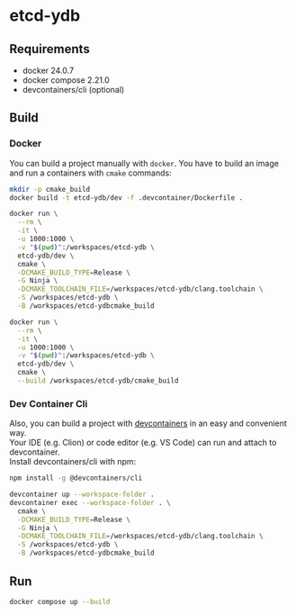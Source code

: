 # etcd-ydb

## Requirements

- docker 24.0.7
- docker compose 2.21.0
- devcontainers/cli (optional)

## Build

### Docker

You can build a project manually with `docker`. You have to build an image and run a containers with `cmake` commands:
```bash
mkdir -p cmake_build
docker build -t etcd-ydb/dev -f .devcontainer/Dockerfile .

docker run \
  --rm \
  -it \
  -u 1000:1000 \
  -v "$(pwd)":/workspaces/etcd-ydb \
  etcd-ydb/dev \
  cmake \
  -DCMAKE_BUILD_TYPE=Release \
  -G Ninja \
  -DCMAKE_TOOLCHAIN_FILE=/workspaces/etcd-ydb/clang.toolchain \
  -S /workspaces/etcd-ydb \
  -B /workspaces/etcd-ydbcmake_build

docker run \
  --rm \
  -it \
  -u 1000:1000 \
  -v "$(pwd)":/workspaces/etcd-ydb \
  etcd-ydb/dev \
  cmake \
  --build /workspaces/etcd-ydb/cmake_build
```

### Dev Container Cli

Also, you can build a project with [devcontainers](https://containers.dev/) in an easy and convenient way.  
Your IDE (e.g. Clion) or code editor (e.g. VS Code) can run and attach to devcontainer.  
Install devcontainers/cli with npm:
```bash
npm install -g @devcontainers/cli
```

```bash
devcontainer up --workspace-folder .
devcontainer exec --workspace-folder . \
  cmake \
  -DCMAKE_BUILD_TYPE=Release \
  -G Ninja \
  -DCMAKE_TOOLCHAIN_FILE=/workspaces/etcd-ydb/clang.toolchain \
  -S /workspaces/etcd-ydb \
  -B /workspaces/etcd-ydbcmake_build
```

## Run

```bash
docker compose up --build
```
